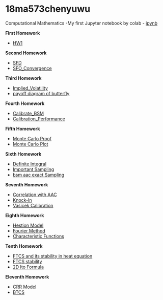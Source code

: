 # 18ma573chenyuwu
Computational Mathematics
-My first Jupyter notebook by colab - [ipynb](src/first_notebook_v01.ipynb)<br/>

__First Homework__
- [HW1](src/MA_573(HW1).ipynb)

__Second Homework__
- [SFD](src/SFD_operator.ipynb)
- [SFO_Convergence](src/FD_operator_with_higher_order_convergence.ipynb)

__Third Homework__
- [Implied_Volatility](src/Implied_Volatility.ipynb)
- [payoff diagram of butterfly](src/Payoff_diagram.ipynb)

__Fourth Homework__
- [Calibrate_BSM](src/Calibrate_BSM.ipynb)
- [Calibration_Performance](src/Calibration_Performance.ipynb)

__Fifth Homework__
- [Monte Carlo Proof](src/Monte_Carlo_Proof.ipynb)
- [Monte Carlo Plot](src/Monte_Carlo_Plot_RMSE.ipynb)

__Sixth Homework__
- [Definite Integral](src/Definite_Integral.ipynb)
- [Important Sampling](src/Important_Sampling.ipynb)
- [bsm aac exact Sampling](src/bsm_aac_exact.ipynb)

__Seventh Homework__
- [Correlation with AAC](src/Correlation_aac.ipynb)
- [Knock-In](src/Knock_in.ipynb)
- [Vasicek Calibration](src/Vasicek_Calibration.ipynb)

__Eighth Homework__
- [Hestion Model](src/Heston_Model.ipynb)
- [Fourier Method](src/Fourier_Method.ipynb)
- [Characteristic Functions](src/characteristic_functions.ipynb)

__Tenth Homework__
- [FTCS and its stability in heat equation](src/FTCS_and_Stability_in_a_Heat_Equation.ipynb)
- [FTCS stability](src/FTCS_Stability.ipynb)
- [2D Ito Formula](src/2_Dimensional_Ito.ipynb)

__Eleventh Homework__
- [CRR Model](src/CRR_Model.ipynb)
- [BTCS](src/BTCS_and_stability.ipynb)
